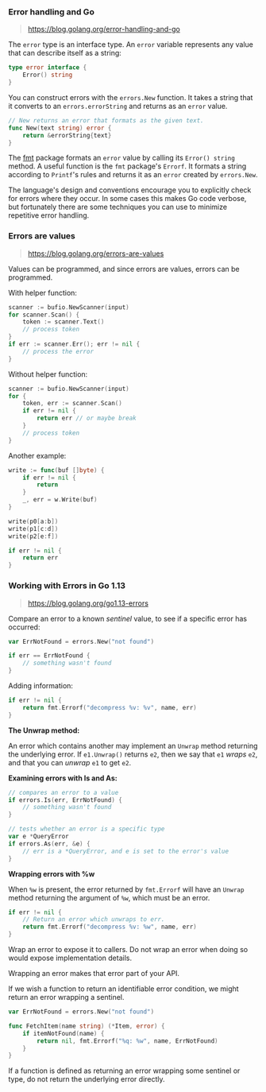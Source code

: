### Error handling and Go

> https://blog.golang.org/error-handling-and-go

The `error` type is an interface type. An `error` variable represents any value that can describe itself as a string:

```go
type error interface {
    Error() string
}
```

You can construct errors with the `errors.New` function. It takes a string that it converts to an `errors.errorString` and returns as an `error` value.

```go
// New returns an error that formats as the given text.
func New(text string) error {
    return &errorString{text}
}
```

The [fmt](https://golang.org/pkg/fmt/) package formats an `error` value by calling its `Error() string` method. A useful function is the `fmt` package's `Errorf`. It formats a string according to `Printf`'s rules and returns it as an `error` created by `errors.New`.

The language's design and conventions encourage you to explicitly check for errors where they occur. In some cases this makes Go code verbose, but fortunately there are some techniques you can use to minimize repetitive error handling.

### Errors are values

> https://blog.golang.org/errors-are-values

Values can be programmed, and since errors are values, errors can be programmed.

With helper function:

```go
scanner := bufio.NewScanner(input)
for scanner.Scan() {
    token := scanner.Text()
    // process token
}
if err := scanner.Err(); err != nil {
    // process the error
}
```

Without helper function:

```go
scanner := bufio.NewScanner(input)
for {
    token, err := scanner.Scan()
    if err != nil {
        return err // or maybe break
    }
    // process token
}
```

Another example:

```go
write := func(buf []byte) {
    if err != nil {
        return
    }
    _, err = w.Write(buf)
}

write(p0[a:b])
write(p1[c:d])
write(p2[e:f])

if err != nil {
    return err
}
```

### Working with Errors in Go 1.13

> https://blog.golang.org/go1.13-errors

Compare an error to a known *sentinel* value, to see if a specific error has occurred:

```go
var ErrNotFound = errors.New("not found")

if err == ErrNotFound {
    // something wasn't found
}
```

Adding information:

```go
if err != nil {
    return fmt.Errorf("decompress %v: %v", name, err)
}
```

**The Unwrap method:**

An error which contains another may implement an `Unwrap` method returning the underlying error. If `e1.Unwrap()` returns `e2`, then we say that `e1` *wraps* `e2`, and that you can *unwrap* `e1` to get `e2`.

**Examining errors with Is and As:**

```go
// compares an error to a value
if errors.Is(err, ErrNotFound) {
    // something wasn't found
}

// tests whether an error is a specific type
var e *QueryError
if errors.As(err, &e) {
    // err is a *QueryError, and e is set to the error's value
}
```

**Wrapping errors with %w**

When `%w` is present, the error returned by `fmt.Errorf` will have an `Unwrap` method returning the argument of `%w`, which must be an error.

```go
if err != nil {
    // Return an error which unwraps to err.
    return fmt.Errorf("decompress %v: %w", name, err)
}
```

Wrap an error to expose it to callers. Do not wrap an error when doing so would expose implementation details.

Wrapping an error makes that error part of your API.

If we wish a function to return an identifiable error condition, we might return an error wrapping a sentinel.

```go
var ErrNotFound = errors.New("not found")

func FetchItem(name string) (*Item, error) {
    if itemNotFound(name) {
        return nil, fmt.Errorf("%q: %w", name, ErrNotFound)
    }
}
```

If a function is defined as returning an error wrapping some sentinel or type, do not return the underlying error directly.